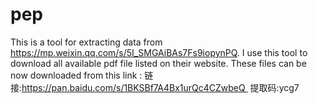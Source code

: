# pep
This is a tool for extracting data from https://mp.weixin.qq.com/s/5I_SMGAiBAs7Fs9iopynPQ.
I use this tool to download all available pdf file listed on their website. 
These files can be now downloaded from this link : 
链接:https://pan.baidu.com/s/1BKSBf7A4Bx1urQc4CZwbeQ 
提取码:ycg7
